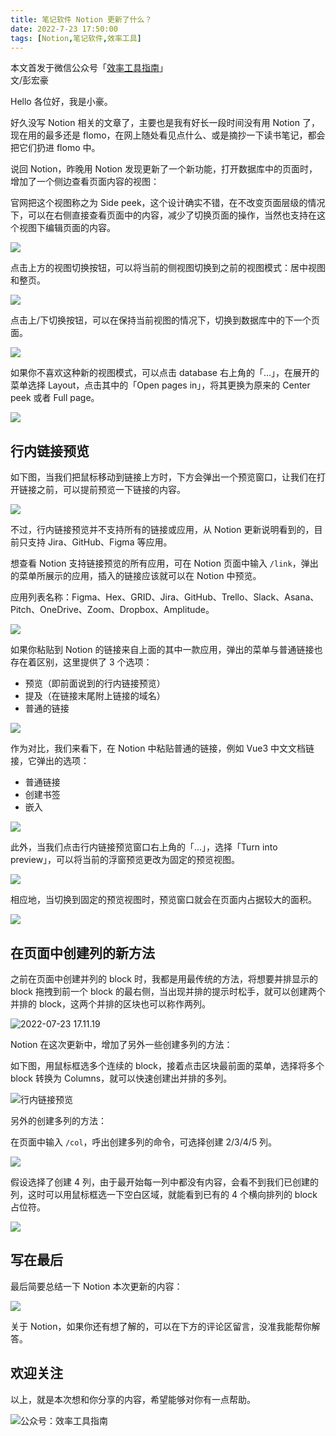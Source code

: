 ```yaml
---
title: 笔记软件 Notion 更新了什么？                                   
date: 2022-7-23 17:50:00               
tags: [Notion,笔记软件,效率工具]                                                                                 
---   
```


本文首发于微信公众号「[效率工具指南](https://mp.weixin.qq.com/s/ogUwVNFb2d5MXm5ELkMtyg)」        
文/彭宏豪     


Hello 各位好，我是小豪。  

好久没写 Notion 相关的文章了，主要也是我有好长一段时间没有用 Notion 了，现在用的最多还是 flomo，在网上随处看见点什么、或是摘抄一下读书笔记，都会把它们扔进 flomo 中。   

说回 Notion，昨晚用 Notion 发现更新了一个新功能，打开数据库中的页面时，增加了一个侧边查看页面内容的视图：   

官网把这个视图称之为 Side peek，这个设计确实不错，在不改变页面层级的情况下，可以在右侧直接查看页面中的内容，减少了切换页面的操作，当然也支持在这个视图下编辑页面的内容。    

![](https://article-picbed-1302715071.cos.ap-guangzhou.myqcloud.com/2022/07/23/16585661518440.jpg)

点击上方的视图切换按钮，可以将当前的侧视图切换到之前的视图模式：居中视图和整页。    

![](https://article-picbed-1302715071.cos.ap-guangzhou.myqcloud.com/2022/07/23/16585665266290.jpg)

点击上/下切换按钮，可以在保持当前视图的情况下，切换到数据库中的下一个页面。    

![](https://article-picbed-1302715071.cos.ap-guangzhou.myqcloud.com/2022/07/23/16585667331992.jpg)

如果你不喜欢这种新的视图模式，可以点击 database 右上角的「…」，在展开的菜单选择 Layout，点击其中的「Open pages in」，将其更换为原来的 Center peek 或者 Full page。     

![](https://article-picbed-1302715071.cos.ap-guangzhou.myqcloud.com/2022/07/23/16585668971421.jpg)


## 行内链接预览

如下图，当我们把鼠标移动到链接上方时，下方会弹出一个预览窗口，让我们在打开链接之前，可以提前预览一下链接的内容。   

![](https://article-picbed-1302715071.cos.ap-guangzhou.myqcloud.com/2022/07/23/16585648491882.jpg)


不过，行内链接预览并不支持所有的链接或应用，从 Notion 更新说明看到的，目前只支持 Jira、GitHub、Figma 等应用。  

想查看 Notion 支持链接预览的所有应用，可在 Notion 页面中输入 `/link`，弹出的菜单所展示的应用，插入的链接应该就可以在 Notion 中预览。  

应用列表名称：Figma、Hex、GRID、Jira、GitHub、Trello、Slack、Asana、Pitch、OneDrive、Zoom、Dropbox、Amplitude。  

![](https://article-picbed-1302715071.cos.ap-guangzhou.myqcloud.com/2022/07/23/16585652892061.jpg)

如果你粘贴到 Notion 的链接来自上面的其中一款应用，弹出的菜单与普通链接也存在着区别，这里提供了 3 个选项：   

* 预览（即前面说到的行内链接预览）
* 提及（在链接末尾附上链接的域名）  
* 普通的链接     


![](https://article-picbed-1302715071.cos.ap-guangzhou.myqcloud.com/2022/07/23/16585641579604.jpg)

作为对比，我们来看下，在 Notion 中粘贴普通的链接，例如 Vue3 中文文档链接，它弹出的选项：  

* 普通链接    
* 创建书签
* 嵌入


![](https://article-picbed-1302715071.cos.ap-guangzhou.myqcloud.com/2022/07/23/16585641917243.jpg)

此外，当我们点击行内链接预览窗口右上角的「…」，选择「Turn into preview」，可以将当前的浮窗预览更改为固定的预览视图。  

![](https://article-picbed-1302715071.cos.ap-guangzhou.myqcloud.com/2022/07/23/16585681116295.jpg)

相应地，当切换到固定的预览视图时，预览窗口就会在页面内占据较大的面积。    

![](https://article-picbed-1302715071.cos.ap-guangzhou.myqcloud.com/2022/07/23/16585683817374.jpg)


## 在页面中创建列的新方法

之前在页面中创建并列的 block 时，我都是用最传统的方法，将想要并排显示的 block 拖拽到前一个 block 的最右侧，当出现并排的提示时松手，就可以创建两个并排的 block，这两个并排的区块也可以称作两列。    


![2022-07-23 17.11.19](https://article-picbed-1302715071.cos.ap-guangzhou.myqcloud.com/2022/07/23/20220723-171119.gif)

Notion 在这次更新中，增加了另外一些创建多列的方法：

如下图，用鼠标框选多个连续的 block，接着点击区块最前面的菜单，选择将多个 block 转换为 Columns，就可以快速创建出并排的多列。   


![行内链接预览](https://article-picbed-1302715071.cos.ap-guangzhou.myqcloud.com/2022/07/23/xing-nei-lian-jie-yu-lan.gif)

另外的创建多列的方法：  

在页面中输入 `/col`，呼出创建多列的命令，可选择创建 2/3/4/5 列。    

![](https://article-picbed-1302715071.cos.ap-guangzhou.myqcloud.com/2022/07/23/16585684615641.jpg)

假设选择了创建 4 列，由于最开始每一列中都没有内容，会看不到我们已创建的列，这时可以用鼠标框选一下空白区域，就能看到已有的 4 个横向排列的 block 占位符。     

![](https://article-picbed-1302715071.cos.ap-guangzhou.myqcloud.com/2022/07/23/16585686166258.jpg)



## 写在最后

最后简要总结一下 Notion 本次更新的内容：    

![](https://article-picbed-1302715071.cos.ap-guangzhou.myqcloud.com/2022/07/23/16585679908411.jpg)


关于 Notion，如果你还有想了解的，可以在下方的评论区留言，没准我能帮你解答。   


## 欢迎关注     

以上，就是本次想和你分享的内容，希望能够对你有一点帮助。     

![公众号：效率工具指南](https://article-picbed-1302715071.cos.ap-guangzhou.myqcloud.com/2021/05/28/gong-zhong-hao-wei-bu-er-wei-ma-dailogo.png)       

